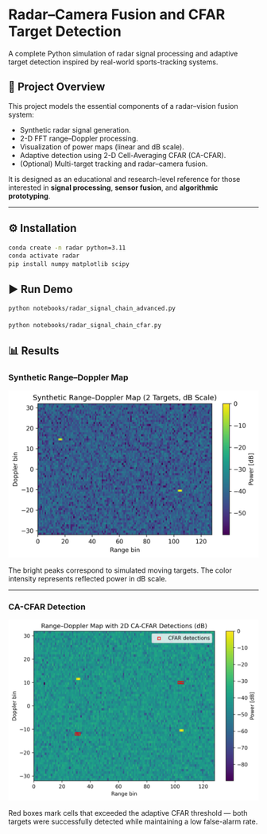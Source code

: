 # Radar–Camera Fusion and CFAR Target Detection

A complete Python simulation of radar signal processing and adaptive target detection inspired by real-world sports-tracking systems.

## 🎯 Project Overview
This project models the essential components of a radar–vision fusion system:
- Synthetic radar signal generation.
- 2-D FFT range–Doppler processing.
- Visualization of power maps (linear and dB scale).
- Adaptive detection using 2-D Cell-Averaging CFAR (CA-CFAR).
- (Optional) Multi-target tracking and radar–camera fusion.

It is designed as an educational and research-level reference for those interested in **signal processing**, **sensor fusion**, and **algorithmic prototyping**.

---

## ⚙️ Installation
```bash
conda create -n radar python=3.11
conda activate radar
pip install numpy matplotlib scipy
```

## ▶️ Run Demo
```bash
python notebooks/radar_signal_chain_advanced.py

python notebooks/radar_signal_chain_cfar.py
```
## 📊 Results

### Synthetic Range–Doppler Map
![Range–Doppler Map](figure/range_doppler_map.png)

The bright peaks correspond to simulated moving targets. The color intensity represents reflected power in dB scale.

---

### CA-CFAR Detection
![CFAR Detection](figure/range_doppler_map_cfar.png)

Red boxes mark cells that exceeded the adaptive CFAR threshold — both targets were successfully detected while maintaining a low false-alarm rate.
